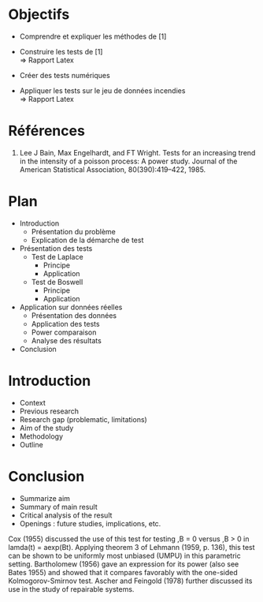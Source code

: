 # Objectifs

- Comprendre et expliquer les méthodes de [1]
- Construire les tests de [1]  
=> Rapport Latex

- Créer des tests numériques
- Appliquer les tests sur le jeu de données incendies  
=> Rapport Latex






# Références
1. Lee J Bain, Max Engelhardt, and FT Wright. Tests for an increasing trend in the intensity of a poisson process: A power study. Journal of the American Statistical Association, 80(390):419–422, 1985.


# Plan
- Introduction
    - Présentation du problème
    - Explication de la démarche de test
- Présentation des tests
    - Test de Laplace
        - Principe
        - Application
    - Test de Boswell
        - Principe
        - Application
- Application sur données réelles
    - Présentation des données
    - Application des tests
    - Power comparaison
    - Analyse des résultats
- Conclusion
    


# Introduction
- Context
- Previous research
- Research gap (problematic, limitations)
- Aim of the study
- Methodology
- Outline

# Conclusion
- Summarize aim
- Summary of main result
- Critical analysis of the result
- Openings : future studies, implications, etc.



Cox (1955) discussed the use of this test for testing ,B = 0 versus ,B > 0 
in lamda(t) = aexp(Bt). Applying theorem 3 of Lehmann (1959, p. 136), this test can be shown to be uniformly most unbiased (UMPU) in this parametric setting.
Bartholomew (1956) gave an expression for its power (also see Bates 1955) and showed that it compares favorably with the one-sided Kolmogorov-Smirnov test. Ascher and Feingold (1978) further discussed its use in the study of repairable systems.
